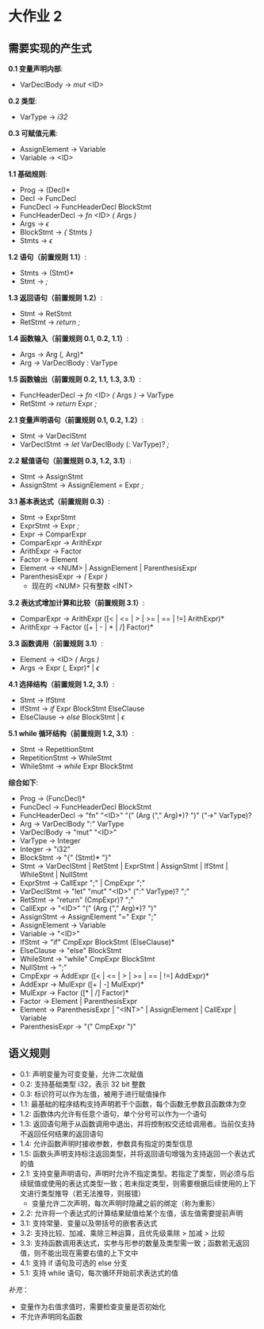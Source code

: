 # 大作业 2

## 需要实现的产生式

**0.1 变量声明内部**:

- VarDeclBody -> _mut_ \<ID\>

**0.2 类型**:

- VarType -> _i32_

**0.3 可赋值元素**:

- AssignElement -> Variable
- Variable -> \<ID\>

**1.1 基础规则**:

- Prog -> (Decl)*
- Decl -> FuncDecl
- FuncDecl -> FuncHeaderDecl BlockStmt
- FuncHeaderDecl -> _fn_ \<ID\> _(_ Args _)_
- Args -> $\epsilon$
- BlockStmt -> _{_ Stmts _}_
- Stmts -> $\epsilon$

**1.2 语句（前置规则 1.1）**:

- Stmts -> (Stmt)*
- Stmt -> _;_

**1.3 返回语句（前置规则 1.2）**:

- Stmt -> RetStmt
- RetStmt -> _return_ _;_

**1.4 函数输入（前置规则 0.1, 0.2, 1.1）**:

- Args -> Arg (_,_ Arg)*
- Arg -> VarDeclBody _:_ VarType

**1.5 函数输出（前置规则 0.2, 1.1, 1.3, 3.1）**:

- FuncHeaderDecl -> _fn_ \<ID\> _(_ Args _)_ _->_ VarType
- RetStmt -> _return_ Expr _;_

**2.1 变量声明语句（前置规则 0.1, 0.2, 1.2）**:

- Stmt -> VarDeclStmt
- VarDeclStmt -> _let_ VarDeclBody (_:_ VarType)? _;_

**2.2 赋值语句（前置规则 0.3, 1.2, 3.1）**:

- Stmt -> AssignStmt
- AssignStmt -> AssignElement _=_ Expr _;_

**3.1 基本表达式（前置规则 0.3）**:

- Stmt -> ExprStmt
- ExprStmt -> Expr _;_
- Expr -> ComparExpr
- ComparExpr -> ArithExpr
- ArithExpr -> Factor
- Factor -> Element
- Element -> \<NUM\> | AssignElement | ParenthesisExpr
- ParenthesisExpr -> _(_ Expr _)_
  - 现在的 \<NUM\> 只有整数 \<INT\>

**3.2 表达式增加计算和比较（前置规则 3.1）**:

- ComparExpr -> ArithExpr ([\< | \<= | \> | \>= | == | !=] ArithExpr)*
- ArithExpr -> Factor ([+ | - | \* | /] Factor)*

**3.3 函数调用（前置规则 3.1）**:

- Element -> \<ID\> _(_ Args _)_
- Args -> Expr (_,_ Expr)* | $\epsilon$

**4.1 选择结构（前置规则 1.2, 3.1）**:

- Stmt -> IfStmt
- IfStmt -> _if_ Expr BlockStmt ElseClause
- ElseClause -> _else_ BlockStmt | $\epsilon$

**5.1 while 循环结构（前置规则 1.2, 3.1）**:

- Stmt -> RepetitionStmt
- RepetitionStmt -> WhileStmt
- WhileStmt -> _while_ Expr BlockStmt

**综合如下**:

- Prog -> (FuncDecl)*
- FuncDecl -> FuncHeaderDecl BlockStmt
- FuncHeaderDecl -> "fn" "\<ID\>" "(" (Arg ("," Arg)*)? ")" ("->" VarType)?
- Arg -> VarDeclBody ":" VarType
- VarDeclBody -> "mut" "\<ID\>"
- VarType -> Integer
- Integer -> "i32"
- BlockStmt -> "{" (Stmt)* "}"
- Stmt -> VarDeclStmt | RetStmt | ExprStmt | AssignStmt | IfStmt | WhileStmt | NullStmt
- ExprStmt -> CallExpr ";" | CmpExpr ";"
- VarDeclStmt -> "let" "mut" "\<ID\>" (":" VarType)? ";"
- RetStmt -> "return" (CmpExpr)? ";"
- CallExpr -> "\<ID\>" "(" (Arg ("," Arg)*)? ")"
- AssignStmt -> AssignElement "=" Expr ";"
- AssignElement -> Variable
- Variable -> "\<ID\>"
- IfStmt -> "if" CmpExpr BlockStmt (ElseClause)*
- ElseClause -> "else" BlockStmt
- WhileStmt -> "while" CmpExpr BlockStmt
- NullStmt -> ";"
- CmpExpr -> AddExpr ([\< | \<= | \> | \>= | == | !=] AddExpr)*
- AddExpr -> MulExpr ([+ | -] MulExpr)*
- MulExpr -> Factor ([\* | /] Factor)*
- Factor -> Element | ParenthesisExpr
- Element -> ParenthesisExpr | "\<INT\>" | AssignElement | CallExpr | Variable
- ParenthesisExpr -> "(" CmpExpr ")"

## 语义规则

- 0.1: 声明变量为可变变量，允许二次赋值
- 0.2: 支持基础类型 i32，表示 32 bit 整数
- 0.3: 标识符可以作为左值，被用于进行赋值操作
- 1.1: 最基础的程序结构支持声明若干个函数，每个函数无参数且函数体为空
- 1.2: 函数体内允许有任意个语句，单个分号可以作为一个语句
- 1.3: 返回语句用于从函数调用中退出，并将控制权交还给调用者。当前仅支持不返回任何结果的返回语句
- 1.4: 允许函数声明时接收参数，参数具有指定的类型信息
- 1.5: 函数头声明支持标注返回类型，并将返回语句增强为支持返回一个表达式的值
- 2.1: 支持变量声明语句，声明时允许不指定类型。若指定了类型，则必须与后续赋值或使用的表达式类型一致；若未指定类型，则需要根据后续使用的上下文进行类型推导（若无法推导，则报错）
  - 变量允许二次声明，每次声明时隐藏之前的绑定（称为重影）
- 2.2: 允许将一个表达式的计算结果赋值给某个左值，该左值需要提前声明
- 3.1: 支持常量、变量以及带括号的嵌套表达式
- 3.2: 支持比较、加减、乘除三种运算，且优先级乘除 > 加减 > 比较
- 3.3: 支持函数调用表达式，实参与形参的数量及类型需一致；函数若无返回值，则不能出现在需要右值的上下文中
- 4.1: 支持 if 语句及可选的 else 分支
- 5.1: 支持 while 语句，每次循环开始前求表达式的值

_补充_：

- 变量作为右值求值时，需要检查变量是否初始化
- 不允许声明同名函数
